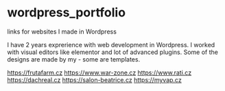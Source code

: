 # wordpress_portfolio
links for websites I made in Wordpress

I have 2 years exprerience with web development in Wordpress. I worked with visual editors like elementor and lot of advanced plugins. Some of the designs are made by my - some are templates. 


https://frutafarm.cz
https://www.war-zone.cz
https://www.rati.cz
https://dachreal.cz
https://salon-beatrice.cz
https://myvap.cz

